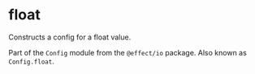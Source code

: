 # float

Constructs a config for a float value.

Part of the `Config` module from the `@effect/io` package. Also known as `Config.float`.
